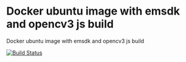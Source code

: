 # Docker ubuntu image with emsdk and opencv3 js build

Docker ubuntu image with emsdk and opencv3 js build


[![Build Status](https://travis-ci.com/diuis/docker-emsdk-opencv3-installed-js.svg?branch=ubuntu18.10-python3)](https://travis-ci.com/diuis/docker-emsdk-opencv3-installed-js)
